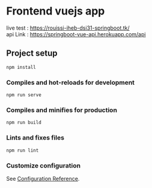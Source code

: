 # Frontend vuejs app 
live test : https://rouissi-iheb-dsi31-springboot.tk/ <br>
api Link  : https://springboot-vue-api.herokuapp.com/api

## Project setup
```
npm install
```

### Compiles and hot-reloads for development
```
npm run serve
```

### Compiles and minifies for production
```
npm run build
```

### Lints and fixes files
```
npm run lint
```

### Customize configuration
See [Configuration Reference](https://cli.vuejs.org/config/).

